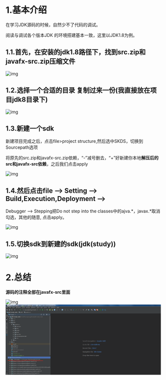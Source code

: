 # 1.基本介绍

在学习JDK源码的时候，自然少不了代码的调试。

阅读与调试各个版本JDK 的环境搭建基本一致，这里以JDK1.8为例。

## 1.1.首先，在安装的jdk1.8路径下，找到src.zip和javafx-src.zip压缩文件

![img](/static/image/微信截图\_20200426161523.png)

## 1.2.选择一个合适的目录 复制过来一份\(我直接放在项目jdk8目录下\)

![img](/static/image/微信截图\_20200426161704.png)

## 1.3.新建一个sdk

新建项目完成之后，点击file&gt;project structure,然后选中SKDS，切换到Sourcepath选项

将原先的src.zip和javafx-src.zip依赖，“-”减号删去，“+”好新建你本地**解压后的src和javafx-src依赖**，之后我们点击apply

![img](/static/image/微信截图\_20200426161814.png)

## 1.4.然后点击file --&gt; Setting --&gt; Build,Execution,Deployment --&gt; 
Debugger --&gt; Stepping把Do not step into the classes中的ajva.\*，javax.\*取消勾选，其他的随意, 点击apply。

![img](/static/image/微信截图\_20200426161917.png)

## 1.5.切换sdk到新建的sdk\(jdk\(study\)\)

![img](/static/image/微信截图\_20200426162205.png)

# 2.总结

**源码的注释全部在javafx-src里面**

![img](/static/image/微信截图\_20200426162007.png)
![img](/static/image/微信截图_20200426162432.png)

